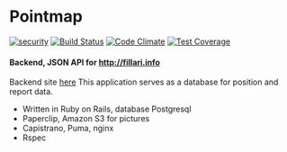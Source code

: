 # Pointmap

[![security](https://hakiri.io/github/Coolnesss/Coordinates/master.svg)](https://hakiri.io/github/Coolnesss/Coordinates/master)
[![Build Status](https://travis-ci.org/Coolnesss/Coordinates.svg)](https://travis-ci.org/Coolnesss/Coordinates)
[![Code Climate](https://codeclimate.com/github/Coolnesss/Coordinates/badges/gpa.svg)](https://codeclimate.com/github/Coolnesss/Coordinates)
[![Test Coverage](https://codeclimate.com/github/Coolnesss/Coordinates/badges/coverage.svg)](https://codeclimate.com/github/Coolnesss/Coordinates/coverage)
#### Backend, JSON API for http://fillari.info
Backend site [here](http://128.199.45.65/)
This application serves as a database for position and report data.

* Written in Ruby on Rails, database Postgresql
* Paperclip, Amazon S3 for pictures
* Capistrano, Puma, nginx
* Rspec
